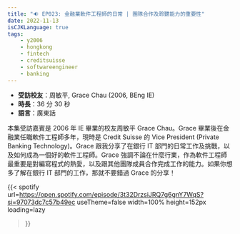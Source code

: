 ```yaml
---
title: "🔉 EP023: 金融業軟件工程師的日常 | 團隊合作及聆聽能力的重要性"
date: 2022-11-13
isCJKLanguage: true
tags:
    - y2006
    - hongkong
    - fintech
    - creditsuisse
    - softwareengineer
    - banking
---
```


- **受訪校友**：周敏平, Grace Chau (2006, BEng IE)
- **時長**：36 分 30 秒
- **語言**：廣東話

<!--more-->

本集受訪嘉賓是 2006 年 IE 畢業的校友周敏平 Grace Chau。Grace 畢業後在金融業任職軟件工程師多年，現時是 Credit Suisse 的 Vice President (Private Banking Technology)。Grace 跟我分享了在銀行 IT 部門的日常工作及挑戰，以及如何成為一個好的軟件工程師。Grace 強調不論在什麼行業，作為軟件工程師最重要是對編寫程式的熱愛，以及跟其他團隊成員合作完成工作的能力。如果你想多了解在銀行 IT 部門的工作，那就不要錯過 Grace 的分享！

{{< spotify 
  url=https://open.spotify.com/episode/3t32DrzsiJRQ7g6gnY7WqS?si=97073dc7c57b49ec
  useTheme=false
  width=100%
  height=152px
  loading=lazy
>}}
